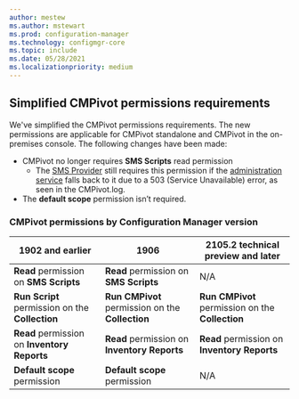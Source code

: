 ```yaml
---
author: mestew
ms.author: mstewart
ms.prod: configuration-manager
ms.technology: configmgr-core
ms.topic: include
ms.date: 05/28/2021
ms.localizationpriority: medium
---
```


## <a name="bkmk_cmpivot"></a> Simplified CMPivot permissions requirements
<!--7898885-->
We've simplified the CMPivot permissions requirements. The new permissions are applicable for CMPivot standalone and CMPivot in the on-premises console. The following changes have been made:
- CMPivot no longer requires **SMS Scripts** read permission
   - The [SMS Provider](../../../../plan-design/hierarchy/plan-for-the-sms-provider.md) still requires this permission if the [administration service](../../../../../develop/adminservice/overview.md) falls back to it due to a 503 (Service Unavailable) error, as seen in the CMPivot.log.
- The **default scope** permission isn’t required.

### CMPivot permissions by Configuration Manager version

|1902 and earlier|1906|2105.2 technical preview and later|
|---|---|---|
|**Read** permission on **SMS Scripts**|**Read** permission on **SMS Scripts**|N/A|
|**Run Script** permission on the **Collection**|**Run CMPivot** permission on the **Collection**|**Run CMPivot** permission on the **Collection**|
|**Read** permission on **Inventory Reports**|**Read** permission on **Inventory Reports**|**Read** permission on **Inventory Reports**|
|**Default scope** permission|**Default scope** permission|N/A|
